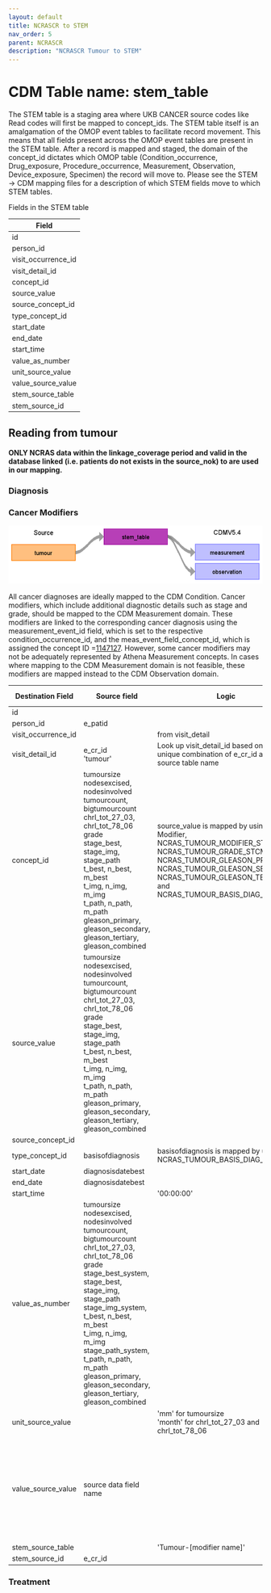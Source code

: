 ```yaml
---
layout: default
title: NCRASCR to STEM 
nav_order: 5
parent: NCRASCR
description: "NCRASCR Tumour to STEM"
---
```


# CDM Table name: stem_table

The STEM table is a staging area where UKB CANCER source codes like Read codes will first be mapped to concept_ids. The STEM table itself is an amalgamation of the OMOP event tables to facilitate record movement. This means that all fields present across the OMOP event tables are present in the STEM table. After a record is mapped and staged, the domain of the concept_id dictates which OMOP table (Condition_occurrence, Drug_exposure, Procedure_occurrence, Measurement, Observation, Device_exposure, Specimen) the record will move to. Please see the STEM -> CDM mapping files for a description of which STEM fields move to which STEM tables.

Fields in the STEM table

| Field		          |
| --- 				  |
| id				  |
| person_id           | 
| visit_occurrence_id | 
| visit_detail_id     | 
| concept_id		  | 
| source_value        | 
| source_concept_id   | 
| type_concept_id     | 
| start_date          | 
| end_date            | 
| start_time          | 
| value_as_number     | 
| unit_source_value   | 
| value_source_value  | 
| stem_source_table   | 
| stem_source_id      | 

## Reading from tumour

**ONLY NCRAS data within the linkage_coverage period and valid in the database linked (i.e. patients do not exists in the source_nok) to are used in our mapping.**
### Diagnosis

### Cancer Modifiers

![](images/tumour_modifier_to_STEM.png)

All cancer diagnoses are ideally mapped to the CDM Condition. Cancer modifiers, which include additional diagnostic details such as stage and grade, should be mapped to the CDM Measurement domain. 
These modifiers are linked to the corresponding cancer diagnosis using the measurement_event_id field, which is set to the respective condition_occurrence_id, and the meas_event_field_concept_id, which is assigned the concept ID =[1147127](https://athena.ohdsi.org/search-terms/terms/1147127).
However, some cancer modifiers may not be adequately represented by Athena Measurement concepts. In cases where mapping to the CDM Measurement domain is not feasible, these modifiers are mapped instead to the CDM Observation domain. 

| Destination Field | Source field | Logic | Comment field |
| --- | --- | --- | --- |
| id |  | | Autogenerate |
| person_id | e_patid | | |
| visit_occurrence_id | | from visit_detail | |
| visit_detail_id | e_cr_id<br>'tumour' | Look up visit_detail_id based on the unique combination of e_cr_id and source table name | |
| concept_id | tumoursize<br>nodesexcised, nodesinvolved<br>tumourcount, bigtumourcount<br>chrl_tot_27_03, chrl_tot_78_06<br>grade<br>stage_best, stage_img, stage_path<br>t_best, n_best, m_best<br>t_img, n_img, m_img<br>t_path, n_path, m_path<br>gleason_primary, gleason_secondary, gleason_tertiary, gleason_combined | source_value is mapped by using Cancer Modifier, NCRAS_TUMOUR_MODIFIER_STCM, NCRAS_TUMOUR_GRADE_STCM, NCRAS_TUMOUR_GLEASON_PRI_STCM, NCRAS_TUMOUR_GLEASON_SEC_STCM, NCRAS_TUMOUR_GLEASON_TER_STCM and NCRAS_TUMOUR_BASIS_DIAG_STCM | |
| source_value | tumoursize<br>nodesexcised, nodesinvolved<br>tumourcount, bigtumourcount<br>chrl_tot_27_03, chrl_tot_78_06<br>grade<br>stage_best, stage_img, stage_path<br>t_best, n_best, m_best<br>t_img, n_img, m_img<br>t_path, n_path, m_path<br>gleason_primary, gleason_secondary, gleason_tertiary, gleason_combined | | |
| source_concept_id | | | |
| type_concept_id | basisofdiagnosis | basisofdiagnosis is mapped by using NCRAS_TUMOUR_BASIS_DIAG_STCM | |
| start_date | diagnosisdatebest | | |
| end_date | diagnosisdatebest | | |
| start_time | | '00:00:00' | |
| value_as_number     | tumoursize<br>nodesexcised, nodesinvolved<br>tumourcount, bigtumourcount<br>chrl_tot_27_03, chrl_tot_78_06<br>grade<br>stage_best_system, stage_best, stage_img, stage_path<br>stage_img_system, t_best, n_best, m_best<br>t_img, n_img, m_img<br>stage_path_system, t_path, n_path, m_path<br>gleason_primary, gleason_secondary, gleason_tertiary, gleason_combined | | | 
| unit_source_value   | | 'mm' for tumoursize<br>'month' for chrl_tot_27_03 and chrl_tot_78_06 | | 
| value_source_value  | source data field name | | There are 3 sets of AJCC/UICC code in source data indentified by prefix(e.g. best_, img_, and path_) in the source data field name  | 
| stem_source_table   | | 'Tumour-[modifier name]'  | | 
| stem_source_id      | e_cr_id | | | 

### Treatment

